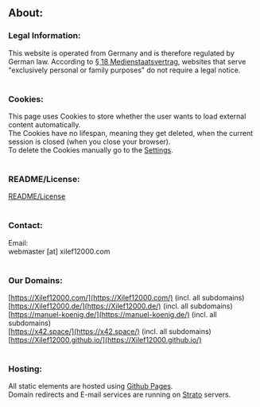 ## About:
### Legal Information:
This website is operated from Germany and is therefore regulated by German law. According to [§ 18 Medienstaatsvertrag](https://www.gesetze-bayern.de/Content/Document/MStV-18), websites that serve "exclusively personal or family purposes" do not require a legal notice.  
<br>

### Cookies:
This page uses Cookies to store whether the user wants to load external content automatically.  
The Cookies have no lifespan, meaning they get deleted, when the current session is closed (when you close your browser).  
To delete the Cookies manually go to the [Settings](#settings).   
<br>

### README/License:
[README/License](https://github.com/Xilef12000/xilef12000.github.io/blob/main/README.md)  
<br>

### Contact:
Email:  
webmaster [at] xilef12000.com  
<br>

### Our Domains:
[https://Xilef12000.com/](https://Xilef12000.com/) (incl. all subdomains)  
[https://Xilef12000.de/](https://Xilef12000.de/) (incl. all subdomains)  
[https://manuel-koenig.de/](https://manuel-koenig.de/) (incl. all subdomains)  
[https://x42.space/](https://x42.space/) (incl. all subdomains)  
[https://Xilef12000.github.io/](https://Xilef12000.github.io/)  
<br>

### Hosting:
All static elements are hosted using [Github Pages](https://pages.github.com/).  
Domain redirects and E-mail services are running on [Strato](https://www.strato.de/) servers.  
<br>